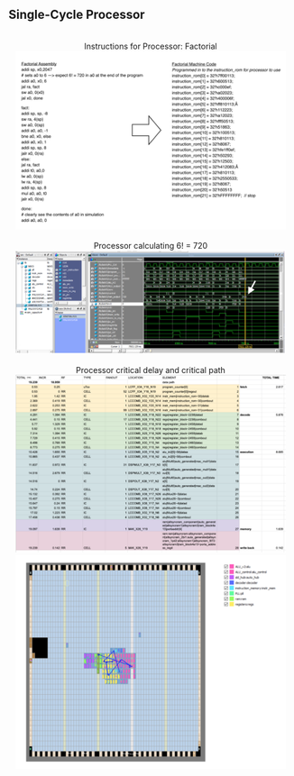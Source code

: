## Single-Cycle Processor
<p style="text-align:center">
<br>Instructions for Processor: Factorial<br>
<img src="images/CPUInstructions.png" style="width:480px;" ><br>
<br>Processor calculating 6! = 720<br>
<img src="images/CPUSimulation.png" style="width:480px;" ><br>
<br>Processor critical delay and critical path<br>
<img src="images/CPUCriticalDelaySheet.png" style="width:480px;" >
<img src="images/CPUCriticalPath.png" style="width:480px;" ><br>
</p>
